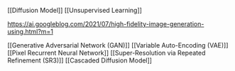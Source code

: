 [[Diffusion Model]]
[[Unsupervised Learning]]

https://ai.googleblog.com/2021/07/high-fidelity-image-generation-using.html?m=1

[[Generative Adversarial Network (GAN)]]
[[Variable Auto-Encoding (VAE)]]
[[Pixel Recurrent Neural Network]]
[[Super-Resolution via Repeated Refinement (SR3)]]
[[Cascaded Diffusion Model]]